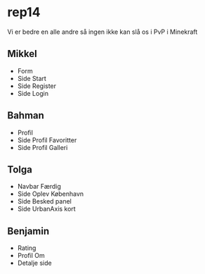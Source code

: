 # rep14
Vi er bedre en alle andre så ingen ikke kan slå os i PvP i Minekraft

## Mikkel
- Form
- Side Start
- Side Register
- Side Login

## Bahman
- Profil
- Side Profil Favoritter
- Side Profil Galleri

## Tolga
- Navbar Færdig
- Side Oplev København
- Side Besked panel
- Side UrbanAxis kort

## Benjamin
- Rating
- Profil Om
- Detalje side